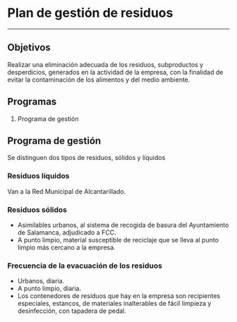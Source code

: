 # Plan de gestión de residuos

______________________________________________________________________

## Objetivos

Realizar una eliminación adecuada de los residuos, subproductos y desperdicios, generados en la actividad de la empresa, con la finalidad de evitar la contaminación de los alimentos y del medio ambiente.

## Programas

1. Programa de gestión

## Programa de gestión

Se distinguen dos tipos de residuos, sólidos y líquidos

### Residuos líquidos

Van a la Red Municipal de Alcantarillado.

### Residuos sólidos

- Asimilables urbanos, al sistema de recogida de basura del Ayuntamiento de Salamanca, adjudicado a FCC.
- A punto limpio, material susceptible de reciclaje que se lleva al punto limpio más cercano a la empresa.

### Frecuencia de la evacuación de los residuos

- Urbanos, diaria.
- A punto limpio, diaria.
- Los contenedores de residuos que hay en la empresa son recipientes especiales, estancos, de materiales inalterables de fácil limpieza y desinfección, con tapadera de pedal.
